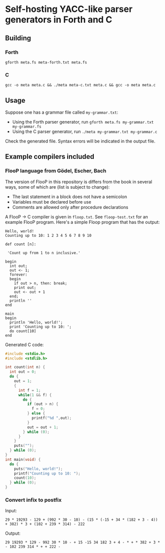 # Self-hosting YACC-like parser generators in Forth and C

## Building
### Forth
```
gforth meta.fs meta-forth.txt meta.fs
```
### C
```
gcc -o meta meta.c && ./meta meta-c.txt meta.c && gcc -o meta meta.c
```
## Usage
Suppose one has a grammar file called `my-grammar.txt`:
- Using the Forth parser generator, run `gforth meta.fs my-grammar.txt
  my-grammar.fs`
- Using the C parser generator, run `./meta my-grammar.txt
  my-grammar.c`

Check the generated file.  Syntax errors will be indicated in the
output file.
## Example compilers included
### FlooP language from Gödel, Escher, Bach
The version of FlooP in this repository is differs from the book in
several ways, some of which are (list is subject to change):
- The last statement in a block does not have a semicolon
- Variables must be declared before use
- Comments are allowed only after procedure declarations

A FlooP → C compiler is given in `floop.txt`.  See `floop-test.txt`
for an example FlooP program.  Here's a simple Floop program that
has the output:
```
Hello, world!
Counting up to 10: 1 2 3 4 5 6 7 8 9 10 
```
```
def count [n]:

 'Count up from 1 to n inclusive.'

begin
  int out;
  out <- 1;
  forever:
  begin
    if out > n, then: break;
    print out;
    out <- out + 1
  end;
  println ''
end

main
begin
  println 'Hello, world!';
  print 'Counting up to 10: ';
  do count[10]
end
```
Generated C code:
```c
#include <stdio.h>
#include <stdlib.h>

int count(int n) {
  int out = 0;
  do {
    out = 1;
    {
      int f = 1;
      while(1 && f) {
        do {
          if (out > n) {
            f = 0;
          } else { 
            printf("%d ",out);
          }
          out = out + 1;
        } while (0);
      }
    }
    puts("");
  } while (0);
}
int main(void) {
  do {
    puts("Hello, world!");
    printf("Counting up to 10: ");
    count(10);
  } while (0);
}
```
### Convert infix to postfix
Input:
```
29 * 19293 - 129 + (992 * 30 - 10) - (15 * (-15 + 34 * (182 + 3 - 4)) + 382) * 3 + (102 + 239 * 314) - 222
```
Output:
```
29 19293 * 129 - 992 30 * 10 - + 15 -15 34 182 3 + 4 - * + * 382 + 3 * - 102 239 314 * + + 222 - 
```
